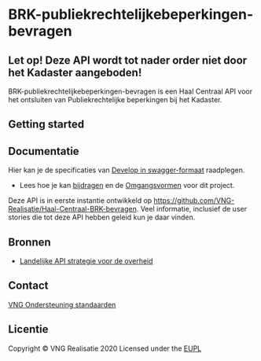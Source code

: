 # BRK-publiekrechtelijkebeperkingen-bevragen

## Let op! Deze API wordt tot nader order niet door het Kadaster aangeboden!

BRK-publiekrechtelijkebeperkingen-bevragen is een Haal Centraal API voor het ontsluiten van Publiekrechtelijke beperkingen bij het Kadaster.

## Getting started


## Documentatie
Hier kan je de specificaties van [Develop in swagger-formaat](https://petstore.swagger.io/?url=https://raw.githubusercontent.com/VNG-Realisatie/Haal-Centraal-BRK-WKPB/develop/specificatie/genereervariant/openapi.yaml) raadplegen.



* Lees hoe je kan [bijdragen](https://github.com/VNG-Realisatie/API-Kennisbank/blob/master/CONTRIBUTING.md) en de [Omgangsvormen](https://github.com/VNG-Realisatie/API-Kennisbank/blob/master/CODE_OF_CONDUCT.md) voor dit project.

Deze API is in eerste instantie ontwikkeld op https://github.com/VNG-Realisatie/Haal-Centraal-BRK-bevragen. Veel informatie, inclusief de user stories die tot deze API hebben geleid kun je daar vinden.

## Bronnen
* [Landelijke API strategie voor de overheid](https://geonovum.github.io/KP-APIs/)

## Contact
<!--* Product owner: CathyDingemanse [c.dingemanse@comites.nl](mailto:c.dingemanse@comites.nl)
* Berichtontwerper: JohanBoer [johan.boer@vng.nl](mailto:johan.boer@vng.nl)-->
[VNG Ondersteuning standaarden](mailto:ondersteuning.standaarden@vng.nl)

## Licentie
Copyright &copy; VNG Realisatie 2020
Licensed under the [EUPL](https://github.com/VNG-Realisatie/Haal-Centraal-BRP-bevragen/blob/master/LICENCE.md)
